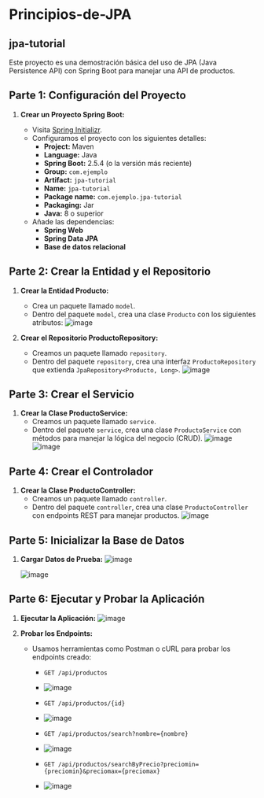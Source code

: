 # Principios-de-JPA

## jpa-tutorial

Este proyecto es una demostración básica del uso de JPA (Java Persistence API) con Spring Boot para manejar una API de productos.

## Parte 1: Configuración del Proyecto

1. **Crear un Proyecto Spring Boot:**

   - Visita [Spring Initializr](https://start.spring.io/).
   - Configuramos el proyecto con los siguientes detalles:
     - **Project:** Maven
     - **Language:** Java
     - **Spring Boot:** 2.5.4 (o la versión más reciente)
     - **Group:** `com.ejemplo`
     - **Artifact:** `jpa-tutorial`
     - **Name:** `jpa-tutorial`
     - **Package name:** `com.ejemplo.jpa-tutorial`
     - **Packaging:** Jar
     - **Java:** 8 o superior
   - Añade las dependencias:
     - **Spring Web**
     - **Spring Data JPA**
     - **Base de datos relacional**

## Parte 2: Crear la Entidad y el Repositorio

1. **Crear la Entidad Producto:**
   - Crea un paquete llamado `model`.
   - Dentro del paquete `model`, crea una clase `Producto` con los siguientes atributos:
     ![image](https://github.com/user-attachments/assets/f2e489f9-6468-440f-bd40-d3f28f49b8d1)

2. **Crear el Repositorio ProductoRepository:**
   - Creamos un paquete llamado `repository`.
   - Dentro del paquete `repository`, crea una interfaz `ProductoRepository` que extienda `JpaRepository<Producto, Long>`.
     ![image](https://github.com/user-attachments/assets/04ec95d4-091d-4f14-b329-3d6570c70f44)

## Parte 3: Crear el Servicio

1. **Crear la Clase ProductoService:**
   - Creamos un paquete llamado `service`.
   - Dentro del paquete `service`, crea una clase `ProductoService` con métodos para manejar la lógica del negocio (CRUD).
     ![image](https://github.com/user-attachments/assets/e63aaf1c-7a45-46f6-8c18-132a07d097a2)
      ![image](https://github.com/user-attachments/assets/1263f7a4-df25-420f-bcfa-573c68df66ff)

## Parte 4: Crear el Controlador

1. **Crear la Clase ProductoController:**
   - Creamos un paquete llamado `controller`.
   - Dentro del paquete `controller`, crea una clase `ProductoController` con endpoints REST para manejar productos.
     ![image](https://github.com/user-attachments/assets/87c45846-a54f-48ea-91b5-a93c305f2ac8)


## Parte 5: Inicializar la Base de Datos

1. **Cargar Datos de Prueba:**
   ![image](https://github.com/user-attachments/assets/6bb723cc-2ad7-4a2e-9cb3-7f96b091ccae)
   
   ![image](https://github.com/user-attachments/assets/67a3954e-482e-4f28-ad28-22eb0cda867b)

## Parte 6: Ejecutar y Probar la Aplicación

1. **Ejecutar la Aplicación:**
  ![image](https://github.com/user-attachments/assets/38fb46a6-93d6-4271-95a2-3d10097d2270)

2. **Probar los Endpoints:**
   - Usamos herramientas como Postman o cURL para probar los endpoints creado:
     - `GET /api/productos`
     - ![image](https://github.com/user-attachments/assets/27ee6491-5904-49fb-a911-5f1c67036c53)

     - `GET /api/productos/{id}`
     - ![image](https://github.com/user-attachments/assets/748a51c0-b1f9-44da-9f56-f34f716d9014)

     - `GET /api/productos/search?nombre={nombre}`
     - ![image](https://github.com/user-attachments/assets/988b57b6-bf49-457f-b534-a4490deab078)

     - `GET /api/productos/searchByPrecio?preciomin={preciomin}&preciomax={preciomax}`
     - ![image](https://github.com/user-attachments/assets/3b09b55e-5c54-449f-8792-c9cae6a8c1f5)



